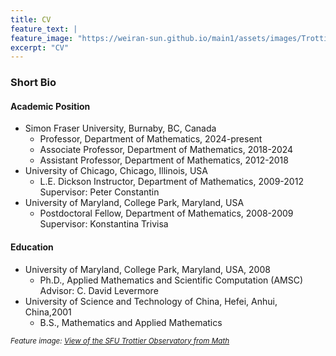```yaml
---
title: CV
feature_text: |
feature_image: "https://weiran-sun.github.io/main1/assets/images/Trottier.jpg"
excerpt: "CV"
---
```


### Short Bio

#### Academic Position
- Simon Fraser University, Burnaby, BC, Canada
  - Professor, Department of Mathematics, 2024-present
  - Associate Professor, Department of Mathematics, 2018-2024
  - Assistant Professor, Department of Mathematics, 2012-2018
- University of Chicago, Chicago, Illinois, USA
  - L.E. Dickson Instructor, Department of Mathematics, 2009-2012  
    Supervisor: Peter Constantin
- University of Maryland, College Park, Maryland, USA
  - Postdoctoral Fellow, Department of Mathematics, 2008-2009  
    Supervisor: Konstantina Trivisa
    
#### Education
- University of Maryland, College Park, Maryland, USA, 2008
  - Ph.D., Applied Mathematics and Scientific Computation (AMSC)  
    Advisor: C. David Levermore
- University of Science and Technology of China, Hefei, Anhui, China,2001  
  - B.S., Mathematics and Applied Mathematics


<small><em>Feature image: [View of the SFU Trottier Observatory from Math](https://weiran-sun.github.io/main1/assets/images/Trottier.jpg)</em></small>

